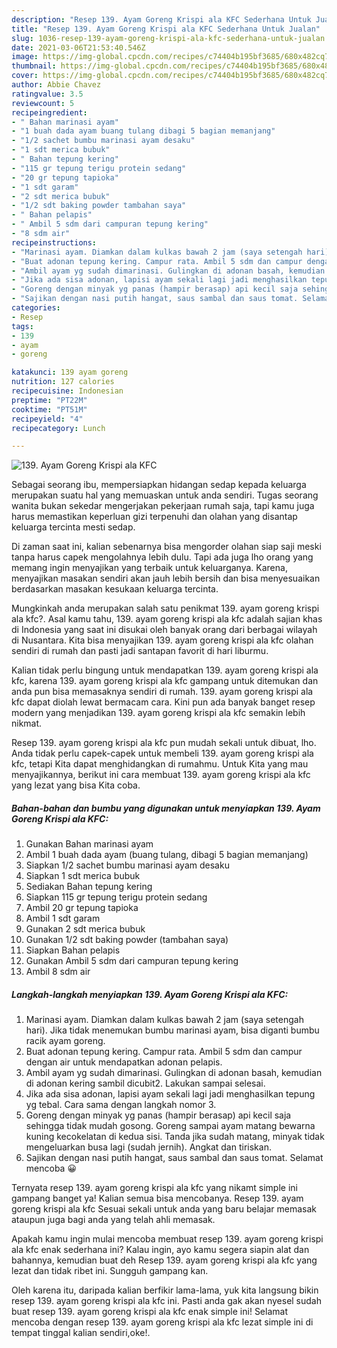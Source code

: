 ```yaml
---
description: "Resep 139. Ayam Goreng Krispi ala KFC Sederhana Untuk Jualan"
title: "Resep 139. Ayam Goreng Krispi ala KFC Sederhana Untuk Jualan"
slug: 1036-resep-139-ayam-goreng-krispi-ala-kfc-sederhana-untuk-jualan
date: 2021-03-06T21:53:40.546Z
image: https://img-global.cpcdn.com/recipes/c74404b195bf3685/680x482cq70/139-ayam-goreng-krispi-ala-kfc-foto-resep-utama.jpg
thumbnail: https://img-global.cpcdn.com/recipes/c74404b195bf3685/680x482cq70/139-ayam-goreng-krispi-ala-kfc-foto-resep-utama.jpg
cover: https://img-global.cpcdn.com/recipes/c74404b195bf3685/680x482cq70/139-ayam-goreng-krispi-ala-kfc-foto-resep-utama.jpg
author: Abbie Chavez
ratingvalue: 3.5
reviewcount: 5
recipeingredient:
- " Bahan marinasi ayam"
- "1 buah dada ayam buang tulang dibagi 5 bagian memanjang"
- "1/2 sachet bumbu marinasi ayam desaku"
- "1 sdt merica bubuk"
- " Bahan tepung kering"
- "115 gr tepung terigu protein sedang"
- "20 gr tepung tapioka"
- "1 sdt garam"
- "2 sdt merica bubuk"
- "1/2 sdt baking powder tambahan saya"
- " Bahan pelapis"
- " Ambil 5 sdm dari campuran tepung kering"
- "8 sdm air"
recipeinstructions:
- "Marinasi ayam. Diamkan dalam kulkas bawah 2 jam (saya setengah hari). Jika tidak menemukan bumbu marinasi ayam, bisa diganti bumbu racik ayam goreng."
- "Buat adonan tepung kering. Campur rata. Ambil 5 sdm dan campur dengan air untuk mendapatkan adonan pelapis."
- "Ambil ayam yg sudah dimarinasi. Gulingkan di adonan basah, kemudian di adonan kering sambil dicubit2. Lakukan sampai selesai."
- "Jika ada sisa adonan, lapisi ayam sekali lagi jadi menghasilkan tepung yg tebal. Cara sama dengan langkah nomor 3."
- "Goreng dengan minyak yg panas (hampir berasap) api kecil saja sehingga tidak mudah gosong. Goreng sampai ayam matang bewarna kuning kecokelatan di kedua sisi. Tanda jika sudah matang, minyak tidak mengeluarkan busa lagi (sudah jernih). Angkat dan tiriskan."
- "Sajikan dengan nasi putih hangat, saus sambal dan saus tomat. Selamat mencoba 😀"
categories:
- Resep
tags:
- 139
- ayam
- goreng

katakunci: 139 ayam goreng 
nutrition: 127 calories
recipecuisine: Indonesian
preptime: "PT22M"
cooktime: "PT51M"
recipeyield: "4"
recipecategory: Lunch

---
```



![139. Ayam Goreng Krispi ala KFC](https://img-global.cpcdn.com/recipes/c74404b195bf3685/680x482cq70/139-ayam-goreng-krispi-ala-kfc-foto-resep-utama.jpg)

Sebagai seorang ibu, mempersiapkan hidangan sedap kepada keluarga merupakan suatu hal yang memuaskan untuk anda sendiri. Tugas seorang  wanita bukan sekedar mengerjakan pekerjaan rumah saja, tapi kamu juga harus memastikan keperluan gizi terpenuhi dan olahan yang disantap keluarga tercinta mesti sedap.

Di zaman  saat ini, kalian sebenarnya bisa mengorder olahan siap saji meski tanpa harus capek mengolahnya lebih dulu. Tapi ada juga lho orang yang memang ingin menyajikan yang terbaik untuk keluarganya. Karena, menyajikan masakan sendiri akan jauh lebih bersih dan bisa menyesuaikan berdasarkan masakan kesukaan keluarga tercinta. 



Mungkinkah anda merupakan salah satu penikmat 139. ayam goreng krispi ala kfc?. Asal kamu tahu, 139. ayam goreng krispi ala kfc adalah sajian khas di Indonesia yang saat ini disukai oleh banyak orang dari berbagai wilayah di Nusantara. Kita bisa menyajikan 139. ayam goreng krispi ala kfc olahan sendiri di rumah dan pasti jadi santapan favorit di hari liburmu.

Kalian tidak perlu bingung untuk mendapatkan 139. ayam goreng krispi ala kfc, karena 139. ayam goreng krispi ala kfc gampang untuk ditemukan dan anda pun bisa memasaknya sendiri di rumah. 139. ayam goreng krispi ala kfc dapat diolah lewat bermacam cara. Kini pun ada banyak banget resep modern yang menjadikan 139. ayam goreng krispi ala kfc semakin lebih nikmat.

Resep 139. ayam goreng krispi ala kfc pun mudah sekali untuk dibuat, lho. Anda tidak perlu capek-capek untuk membeli 139. ayam goreng krispi ala kfc, tetapi Kita dapat menghidangkan di rumahmu. Untuk Kita yang mau menyajikannya, berikut ini cara membuat 139. ayam goreng krispi ala kfc yang lezat yang bisa Kita coba.

<!--inarticleads1-->

##### Bahan-bahan dan bumbu yang digunakan untuk menyiapkan 139. Ayam Goreng Krispi ala KFC:

1. Gunakan  Bahan marinasi ayam
1. Ambil 1 buah dada ayam (buang tulang, dibagi 5 bagian memanjang)
1. Siapkan 1/2 sachet bumbu marinasi ayam desaku
1. Siapkan 1 sdt merica bubuk
1. Sediakan  Bahan tepung kering
1. Siapkan 115 gr tepung terigu protein sedang
1. Ambil 20 gr tepung tapioka
1. Ambil 1 sdt garam
1. Gunakan 2 sdt merica bubuk
1. Gunakan 1/2 sdt baking powder (tambahan saya)
1. Siapkan  Bahan pelapis
1. Gunakan  Ambil 5 sdm dari campuran tepung kering
1. Ambil 8 sdm air




<!--inarticleads2-->

##### Langkah-langkah menyiapkan 139. Ayam Goreng Krispi ala KFC:

1. Marinasi ayam. Diamkan dalam kulkas bawah 2 jam (saya setengah hari). Jika tidak menemukan bumbu marinasi ayam, bisa diganti bumbu racik ayam goreng.
1. Buat adonan tepung kering. Campur rata. Ambil 5 sdm dan campur dengan air untuk mendapatkan adonan pelapis.
1. Ambil ayam yg sudah dimarinasi. Gulingkan di adonan basah, kemudian di adonan kering sambil dicubit2. Lakukan sampai selesai.
1. Jika ada sisa adonan, lapisi ayam sekali lagi jadi menghasilkan tepung yg tebal. Cara sama dengan langkah nomor 3.
1. Goreng dengan minyak yg panas (hampir berasap) api kecil saja sehingga tidak mudah gosong. Goreng sampai ayam matang bewarna kuning kecokelatan di kedua sisi. Tanda jika sudah matang, minyak tidak mengeluarkan busa lagi (sudah jernih). Angkat dan tiriskan.
1. Sajikan dengan nasi putih hangat, saus sambal dan saus tomat. Selamat mencoba 😀




Ternyata resep 139. ayam goreng krispi ala kfc yang nikamt simple ini gampang banget ya! Kalian semua bisa mencobanya. Resep 139. ayam goreng krispi ala kfc Sesuai sekali untuk anda yang baru belajar memasak ataupun juga bagi anda yang telah ahli memasak.

Apakah kamu ingin mulai mencoba membuat resep 139. ayam goreng krispi ala kfc enak sederhana ini? Kalau ingin, ayo kamu segera siapin alat dan bahannya, kemudian buat deh Resep 139. ayam goreng krispi ala kfc yang lezat dan tidak ribet ini. Sungguh gampang kan. 

Oleh karena itu, daripada kalian berfikir lama-lama, yuk kita langsung bikin resep 139. ayam goreng krispi ala kfc ini. Pasti anda gak akan nyesel sudah buat resep 139. ayam goreng krispi ala kfc enak simple ini! Selamat mencoba dengan resep 139. ayam goreng krispi ala kfc lezat simple ini di tempat tinggal kalian sendiri,oke!.


